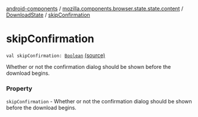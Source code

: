 [android-components](../../index.md) / [mozilla.components.browser.state.state.content](../index.md) / [DownloadState](index.md) / [skipConfirmation](./skip-confirmation.md)

# skipConfirmation

`val skipConfirmation: `[`Boolean`](https://kotlinlang.org/api/latest/jvm/stdlib/kotlin/-boolean/index.html) [(source)](https://github.com/mozilla-mobile/android-components/blob/master/components/browser/state/src/main/java/mozilla/components/browser/state/state/content/DownloadState.kt#L33)

Whether or not the confirmation dialog should be shown before the download begins.

### Property

`skipConfirmation` - Whether or not the confirmation dialog should be shown before the download begins.